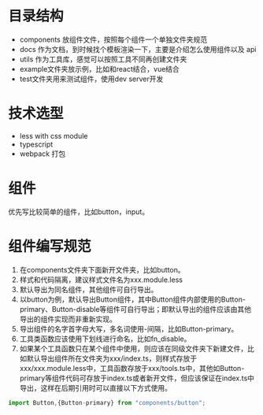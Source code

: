 # 目录结构

-   components 放组件文件，按照每个组件一个单独文件夹规范
-   docs 作为文档，到时候找个模板渲染一下，主要是介绍怎么使用组件以及 api
-   utils 作为工具库，感觉可以按照工具不同再创建文件夹
- example文件夹放示例，比如和react结合，vue结合
- test文件夹用来测试组件，使用dev server开发

# 技术选型
-   less with css module
-   typescript
-   webpack 打包
# 组件
优先写比较简单的组件，比如button，input。
# 组件编写规范
1. 在components文件夹下面新开文件夹，比如button。
2. 样式和代码隔离，建议样式文件名为xxx.module.less
3. 默认导出为同名组件，其他组件可自行导出。
4. 以button为例，默认导出Button组件，其中Button组件内部使用的Button-primary、Button-disable等组件可自行导出；即默认导出的组件应该由其他导出的组件实现而非重新实现。
5. 导出组件的名字首字母大写，多名词使用-间隔，比如Button-primary。
6. 工具类函数应该使用下划线进行命名，比如fn_disable。
7. 如果某个工具函数只在某个组件中使用，则应该在同级文件夹下新建文件，比如默认导出组件所在文件夹为xxx/index.ts，则样式存放于xxx/xxx.module.less中，工具函数存放于xxx/tools.ts中，其他如Button-primary等组件代码可存放于index.ts或者新开文件，但应该保证在index.ts中导出，这样在后期引用时可以直接以下方式使用。
```js
import Button,{Button-primary} from "components/button";
```

